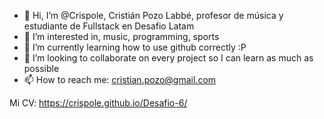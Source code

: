 - 👋 Hi, I’m @Crispole, Cristián Pozo Labbé, profesor de música y estudiante de Fullstack en Desafio Latam
- 👀 I’m interested in, music, programming, sports
- 🌱 I’m currently learning how to use github correctly :P
- 💞️ I’m looking to collaborate on every project so I can learn as much as possible
- 📫 How to reach me: cristian.pozo@gmail.com

<!---
Crispole/Crispole is a ✨ special ✨ repository because its `README.md` (this file) appears on your GitHub profile.
You can click the Preview link to take a look at your changes.
--->


Mi CV: https://crispole.github.io/Desafio-6/

